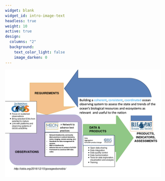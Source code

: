 ```yaml
---
widget: blank
widget_id: intro-image-text
headless: true
weight: 10
active: true
design:
  columns: "2"
  background:
    text_color_light: false
    image_darken: 0
---
```

![](mbon_goos_framework.png)